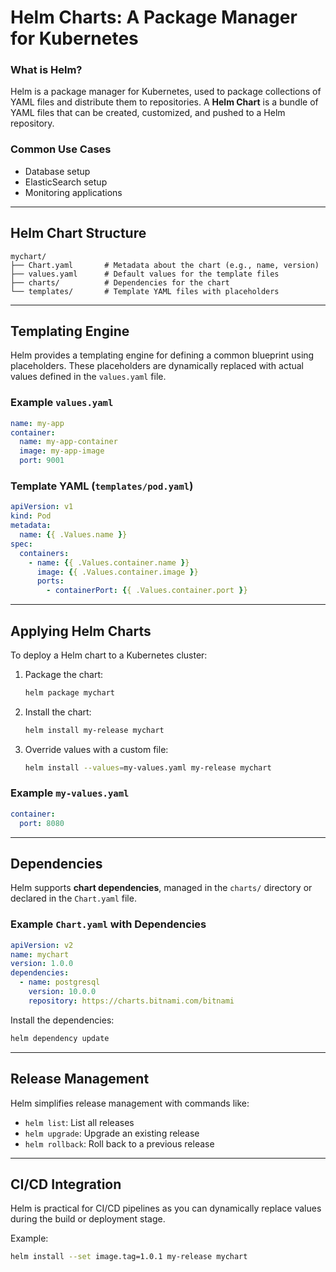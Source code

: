 # Helm Charts: A Package Manager for Kubernetes

### What is Helm?

Helm is a package manager for Kubernetes, used to package collections of YAML files and distribute them to repositories. A **Helm Chart** is a bundle of YAML files that can be created, customized, and pushed to a Helm repository.

### Common Use Cases

- Database setup
- ElasticSearch setup
- Monitoring applications

---

## Helm Chart Structure

```plaintext
mychart/
├── Chart.yaml       # Metadata about the chart (e.g., name, version)
├── values.yaml      # Default values for the template files
├── charts/          # Dependencies for the chart
└── templates/       # Template YAML files with placeholders
```

---

## Templating Engine

Helm provides a templating engine for defining a common blueprint using placeholders. These placeholders are dynamically replaced with actual values defined in the `values.yaml` file.

### Example `values.yaml`

```yaml
name: my-app
container:
  name: my-app-container
  image: my-app-image
  port: 9001
```

### Template YAML (`templates/pod.yaml`)

```yaml
apiVersion: v1
kind: Pod
metadata:
  name: {{ .Values.name }}
spec:
  containers:
    - name: {{ .Values.container.name }}
      image: {{ .Values.container.image }}
      ports:
        - containerPort: {{ .Values.container.port }}
```

---

## Applying Helm Charts

To deploy a Helm chart to a Kubernetes cluster:

1. Package the chart:
    
    ```bash
    helm package mychart
    ```
    
2. Install the chart:
    
    ```bash
    helm install my-release mychart
    ```
    
3. Override values with a custom file:
    
    ```bash
    helm install --values=my-values.yaml my-release mychart
    ```
    

### Example `my-values.yaml`

```yaml
container:
  port: 8080
```

---

## Dependencies

Helm supports **chart dependencies**, managed in the `charts/` directory or declared in the `Chart.yaml` file.

### Example `Chart.yaml` with Dependencies

```yaml
apiVersion: v2
name: mychart
version: 1.0.0
dependencies:
  - name: postgresql
    version: 10.0.0
    repository: https://charts.bitnami.com/bitnami
```

Install the dependencies:

```bash
helm dependency update
```

---

## Release Management

Helm simplifies release management with commands like:

- `helm list`: List all releases
- `helm upgrade`: Upgrade an existing release
- `helm rollback`: Roll back to a previous release

---

## CI/CD Integration

Helm is practical for CI/CD pipelines as you can dynamically replace values during the build or deployment stage.

Example:

```bash
helm install --set image.tag=1.0.1 my-release mychart
```
